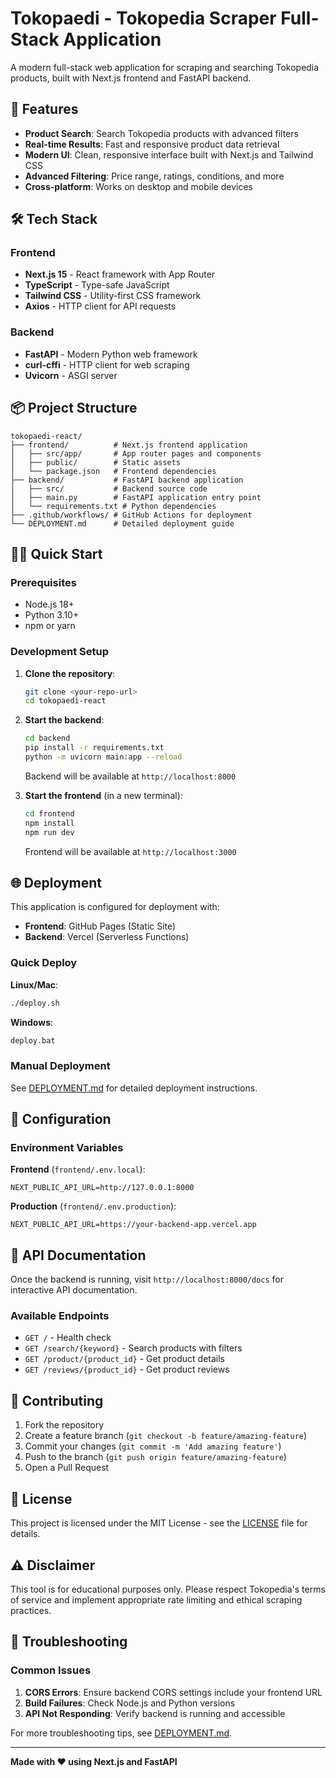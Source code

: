 # Tokopaedi - Tokopedia Scraper Full-Stack Application

A modern full-stack web application for scraping and searching Tokopedia products, built with Next.js frontend and FastAPI backend.

## 🚀 Features

- **Product Search**: Search Tokopedia products with advanced filters
- **Real-time Results**: Fast and responsive product data retrieval
- **Modern UI**: Clean, responsive interface built with Next.js and Tailwind CSS
- **Advanced Filtering**: Price range, ratings, conditions, and more
- **Cross-platform**: Works on desktop and mobile devices

## 🛠️ Tech Stack

### Frontend
- **Next.js 15** - React framework with App Router
- **TypeScript** - Type-safe JavaScript
- **Tailwind CSS** - Utility-first CSS framework
- **Axios** - HTTP client for API requests

### Backend
- **FastAPI** - Modern Python web framework
- **curl-cffi** - HTTP client for web scraping
- **Uvicorn** - ASGI server

## 📦 Project Structure

```
tokopaedi-react/
├── frontend/          # Next.js frontend application
│   ├── src/app/       # App router pages and components
│   ├── public/        # Static assets
│   └── package.json   # Frontend dependencies
├── backend/           # FastAPI backend application
│   ├── src/           # Backend source code
│   ├── main.py        # FastAPI application entry point
│   └── requirements.txt # Python dependencies
├── .github/workflows/ # GitHub Actions for deployment
└── DEPLOYMENT.md      # Detailed deployment guide
```

## 🏃‍♂️ Quick Start

### Prerequisites
- Node.js 18+ 
- Python 3.10+
- npm or yarn

### Development Setup

1. **Clone the repository**:
   ```bash
   git clone <your-repo-url>
   cd tokopaedi-react
   ```

2. **Start the backend**:
   ```bash
   cd backend
   pip install -r requirements.txt
   python -m uvicorn main:app --reload
   ```
   Backend will be available at `http://localhost:8000`

3. **Start the frontend** (in a new terminal):
   ```bash
   cd frontend
   npm install
   npm run dev
   ```
   Frontend will be available at `http://localhost:3000`

## 🌐 Deployment

This application is configured for deployment with:
- **Frontend**: GitHub Pages (Static Site)
- **Backend**: Vercel (Serverless Functions)

### Quick Deploy

**Linux/Mac**:
```bash
./deploy.sh
```

**Windows**:
```cmd
deploy.bat
```

### Manual Deployment

See [DEPLOYMENT.md](./DEPLOYMENT.md) for detailed deployment instructions.

## 🔧 Configuration

### Environment Variables

**Frontend** (`frontend/.env.local`):
```env
NEXT_PUBLIC_API_URL=http://127.0.0.1:8000
```

**Production** (`frontend/.env.production`):
```env
NEXT_PUBLIC_API_URL=https://your-backend-app.vercel.app
```

## 📖 API Documentation

Once the backend is running, visit `http://localhost:8000/docs` for interactive API documentation.

### Available Endpoints

- `GET /` - Health check
- `GET /search/{keyword}` - Search products with filters
- `GET /product/{product_id}` - Get product details
- `GET /reviews/{product_id}` - Get product reviews

## 🤝 Contributing

1. Fork the repository
2. Create a feature branch (`git checkout -b feature/amazing-feature`)
3. Commit your changes (`git commit -m 'Add amazing feature'`)
4. Push to the branch (`git push origin feature/amazing-feature`)
5. Open a Pull Request

## 📄 License

This project is licensed under the MIT License - see the [LICENSE](LICENSE) file for details.

## ⚠️ Disclaimer

This tool is for educational purposes only. Please respect Tokopedia's terms of service and implement appropriate rate limiting and ethical scraping practices.

## 🐛 Troubleshooting

### Common Issues

1. **CORS Errors**: Ensure backend CORS settings include your frontend URL
2. **Build Failures**: Check Node.js and Python versions
3. **API Not Responding**: Verify backend is running and accessible

For more troubleshooting tips, see [DEPLOYMENT.md](./DEPLOYMENT.md).

---

**Made with ❤️ using Next.js and FastAPI**